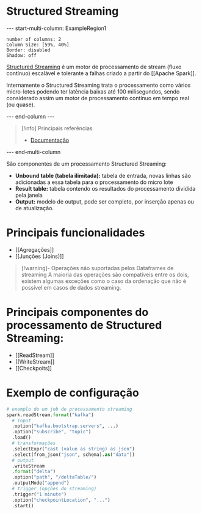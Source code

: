# Structured Streaming

--- start-multi-column: ExampleRegion1  
```column-settings  
number of columns: 2
Column Size: [59%, 40%]
Border: disabled
Shadow: off
```

[Structured Streaming](https://spark.apache.org/docs/latest/structured-streaming-programming-guide.html) é um motor de processamento de stream (fluxo contínuo) escalável e tolerante a falhas criado a partir do [[Apache Spark]].

Internamente o Structured Streaming trata o processamento como vários micro-lotes podendo ter latência baixas até 100 milisegundos, sendo considerado assim um motor de processamento contínuo em tempo real (ou quase).

--- end-column ---

> [!info] Principais referências
> - [Documentação](https://spark.apache.org/docs/latest/structured-streaming-programming-guide.html)

--- end-multi-column

São componentes de um processamento Structured Streaming:

- **Unbound table (tabela ilimitada):** tabela de entrada, novas linhas são adicionadas a essa tabela para o processamento do micro lote
- **Result table:** tabela contendo os resultados do processamento dividida pela janela
- **Output:** modelo de output, pode ser completo, por inserção apenas ou de atualização.


# Principais funcionalidades

- [[Agregações]]
- [[Junções (Joins)]]

> [!warning]- Operações não suportadas pelos Dataframes de streaming
> A maioria das operações são compatíveis entre os dois, existem algumas exceções como o caso da ordenação que não é possível em casos de dados streaming.


# Principais componentes do processamento de Structured Streaming:

- [[ReadStream]]
- [[WriteStream]]
- [[Checkpoits]]

# Exemplo de configuração

```python
# exemplo de um job de processamento streaming
spark.readStream.format("kafka")
  # input
  .option("kafka.bootstrap.servers", ...)
  .option("subscribe", "topic")
  .load()
  # transformações
  .selectExpr("cast (value as string) as json")
  .select(from_json("json", schema).as("data"))
  # output
  .writeStream
  .format("delta")
  .option("path", "/deltaTable/")
  .outputMode("append")
  # trigger (opções do streaming)
  .trigger("1 minute")
  .option("checkpointLocation", "...")
  .start()
```


